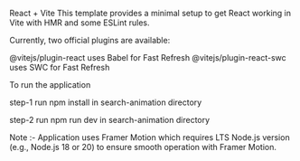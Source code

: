 React + Vite
This template provides a minimal setup to get React working in Vite with HMR and some ESLint rules.

Currently, two official plugins are available:

@vitejs/plugin-react uses Babel for Fast Refresh
@vitejs/plugin-react-swc uses SWC for Fast Refresh


To run the application

step-1 run npm install in search-animation directory

step-2 run npm run dev in search-animation directory

Note :-
Application uses Framer Motion which requires LTS Node.js version (e.g., Node.js 18 or 20) to ensure smooth operation with Framer Motion.
